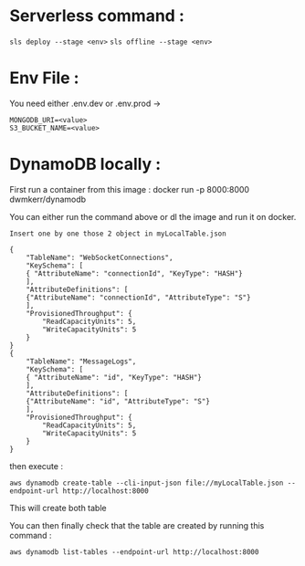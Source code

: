 # Serverless command :

```sls deploy --stage <env>```
```sls offline --stage <env>```

# Env File :

You need either .env.dev or .env.prod -> 
```
MONGODB_URI=<value>
S3_BUCKET_NAME=<value>
```

# DynamoDB locally :

First run a container from this image : docker run -p 8000:8000 dwmkerr/dynamodb

You can either run the command above or dl the image and run it on docker. 

```
Insert one by one those 2 object in myLocalTable.json

{
    "TableName": "WebSocketConnections",
    "KeySchema": [
    { "AttributeName": "connectionId", "KeyType": "HASH"}
    ],
    "AttributeDefinitions": [
    {"AttributeName": "connectionId", "AttributeType": "S"}
    ],
    "ProvisionedThroughput": {
        "ReadCapacityUnits": 5,
        "WriteCapacityUnits": 5
    }
}
{
    "TableName": "MessageLogs",
    "KeySchema": [
    { "AttributeName": "id", "KeyType": "HASH"}
    ],
    "AttributeDefinitions": [
    {"AttributeName": "id", "AttributeType": "S"}
    ],
    "ProvisionedThroughput": {
        "ReadCapacityUnits": 5,
        "WriteCapacityUnits": 5
    }
}
```

then execute : 
```
aws dynamodb create-table --cli-input-json file://myLocalTable.json --endpoint-url http://localhost:8000
```

This will create both table 

You can then finally check that the table are created by running this command : 
```
aws dynamodb list-tables --endpoint-url http://localhost:8000
```
